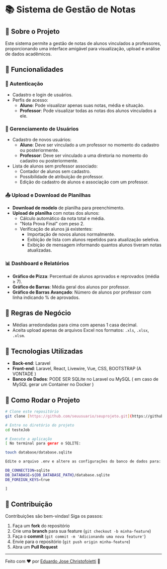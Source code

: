 # 📚 Sistema de Gestão de Notas

## 📌 Sobre o Projeto

Este sistema permite a gestão de notas de alunos vinculados a professores, proporcionando uma interface amigável para visualização, upload e análise de dados acadêmicos.

## 🚀 Funcionalidades

### 🔐 Autenticação

- Cadastro e login de usuários.
- Perfis de acesso:
  - **Aluno**: Pode visualizar apenas suas notas, média e situação.
  - **Professor**: Pode visualizar todas as notas dos alunos vinculados a ele.

### 📂 Gerenciamento de Usuários

- Cadastro de novos usuários:
  - **Aluno**: Deve ser vinculado a um professor no momento do cadastro ou posteriormente.
  - **Professor**: Deve ser vinculado a uma diretoria no momento do cadastro ou posteriormente.
- Lista de alunos sem professor associado:
  - Contador de alunos sem cadastro.
  - Possibilidade de atribuição de professor.
  - Edição do cadastro de alunos e associação com um professor.

### 📤 Upload e Download de Planilhas

- **Download de modelo** de planilha para preenchimento.
- **Upload de planilha** com notas dos alunos:
  - Cálculo automático da nota total e média.
  - "Nota Prova Final" com peso 2.
  - Verificação de alunos já existentes:
    - Importação de novos alunos normalmente.
    - Exibição de lista com alunos repetidos para atualização seletiva.
    - Exibição de mensagem informando quantos alunos tiveram notas atualizadas.

### 📊 Dashboard e Relatórios

- **Gráfico de Pizza**: Percentual de alunos aprovados e reprovados (média ≥ 7).
- **Gráfico de Barras**: Média geral dos alunos por professor.
- **Gráfico de Barras Avançado**: Número de alunos por professor com linha indicando % de aprovados.

## 📝 Regras de Negócio

- Médias arredondadas para cima com apenas 1 casa decimal.
- Aceita upload apenas de arquivos Excel nos formatos: `.xls`, `.xlsx`, `.xlsm`.

## 🔧 Tecnologias Utilizadas

- **Back-end**: Laravel
- **Front-end**: Laravel, React, Livewire, Vue, CSS, BOOTSTRAP (A VONTADE )
- **Banco de Dados**: PODE SER SQLite no Laravel ou MySQL ( em caso de MySQL gerar um Container no Docker )

## 🚀 Como Rodar o Projeto

```sh
# Clone este repositório
git clone [https://github.com/seuusuario/seuprojeto.git](https://github.com/eduardojc/testeJob.git)

# Entre no diretório do projeto
cd testeJob

# Execute a aplicação
[ No terminal para gerar o SQLITE: 

touch database/database.sqlite

Edite o arquivo .env e altere as configurações do banco de dados para:

DB_CONNECTION=sqlite
DB_DATABASE=${DB_DATABASE_PATH}/database.sqlite
DB_FOREIGN_KEYS=true

]

```

## 🤝 Contribuição

Contribuições são bem-vindas! Siga os passos:

1. Faça um **fork** do repositório
2. Crie uma **branch** para sua feature (`git checkout -b minha-feature`)
3. Faça o **commit** (`git commit -m 'Adicionando uma nova feature'`)
4. Envie para o repositório (`git push origin minha-feature`)
5. Abra um **Pull Request**

---

Feito com ❤️ por [Eduardo Jose Christofoletti](https://github.com/eduardojc) 🚀

